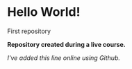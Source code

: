 # Hello World!
 First repository

**Repository created during a live course.**

*I've added this line online using Github.*
